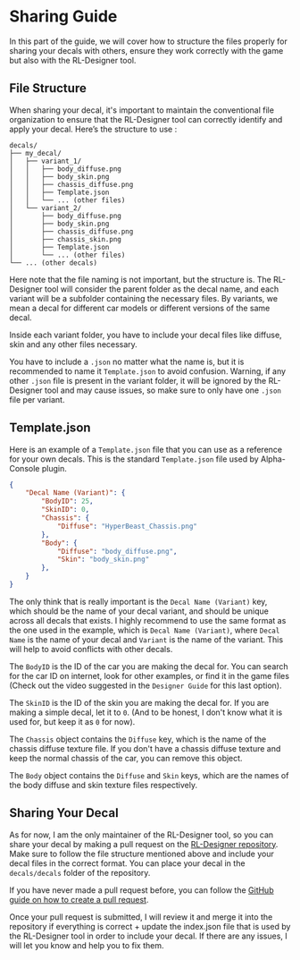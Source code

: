 # Sharing Guide

In this part of the guide, we will cover how to structure the files properly for sharing your decals with others, ensure they work correctly with the game but also with the RL-Designer tool.

## File Structure

When sharing your decal, it's important to maintain the conventional file organization to ensure that the RL-Designer tool can correctly identify and apply your decal. Here’s the structure to use :

```
decals/
├── my_decal/
│   ├── variant_1/
│   │   ├── body_diffuse.png
│   │   ├── body_skin.png
│   │   ├── chassis_diffuse.png
│   │   ├── Template.json
│   │   └── ... (other files)
│   └── variant_2/
│       ├── body_diffuse.png
│       ├── body_skin.png
│       ├── chassis_diffuse.png
│       ├── chassis_skin.png
│       ├── Template.json
│       └── ... (other files)
└── ... (other decals)
```

Here note that the file naming is not important, but the structure is. The RL-Designer tool will consider the parent folder as the decal name, and each variant will be a subfolder containing the necessary files. By variants, we mean a decal for different car models or different versions of the same decal.

Inside each variant folder, you have to include your decal files like diffuse, skin and any other files necessary.

You have to include a `.json` no matter what the name is, but it is recommended to name it `Template.json` to avoid confusion. Warning, if any other `.json` file is present in the variant folder, it will be ignored by the RL-Designer tool and may cause issues, so make sure to only have one `.json` file per variant.

## Template.json

Here is an example of a `Template.json` file that you can use as a reference for your own decals. This is the standard `Template.json` file used by Alpha-Console plugin.

```json
{
    "Decal Name (Variant)": {
		"BodyID": 25,
		"SkinID": 0,
        "Chassis": {
            "Diffuse": "HyperBeast_Chassis.png"
        },
		"Body": {
			"Diffuse": "body_diffuse.png",
			"Skin": "body_skin.png"
		},
    }
}
```

The only think that is really important is the `Decal Name (Variant)` key, which should be the name of your decal variant, and should be unique across all decals that exists. I highly recommend to use the same format as the one used in the example, which is `Decal Name (Variant)`, where `Decal Name` is the name of your decal and `Variant` is the name of the variant. This will help to avoid conflicts with other decals.

The `BodyID` is the ID of the car you are making the decal for. You can search for the car ID on internet, look for other examples, or find it in the game files (Check out the video suggested in the `Designer Guide` for this last option).

The `SkinID` is the ID of the skin you are making the decal for. If you are making a simple decal, let it to `0`. (And to be honest, I don't know what it is used for, but keep it as `0` for now).

The `Chassis` object contains the `Diffuse` key, which is the name of the chassis diffuse texture file. If you don't have a chassis diffuse texture and keep the normal chassis of the car, you can remove this object.

The `Body` object contains the `Diffuse` and `Skin` keys, which are the names of the body diffuse and skin texture files respectively.

## Sharing Your Decal

As for now, I am the only maintainer of the RL-Designer tool, so you can share your decal by making a pull request on the [RL-Designer repository](https://github.com/ALXS-GitHub/RL-Designer). Make sure to follow the file structure mentioned above and include your decal files in the correct format. You can place your decal in the `decals/decals` folder of the repository.

If you have never made a pull request before, you can follow the [GitHub guide on how to create a pull request](https://docs.github.com/en/pull-requests/collaborating-with-pull-requests/proposing-changes-to-your-work-with-pull-requests/creating-a-pull-request).

Once your pull request is submitted, I will review it and merge it into the repository if everything is correct + update the index.json file that is used by the RL-Designer tool in order to include your decal. If there are any issues, I will let you know and help you to fix them.